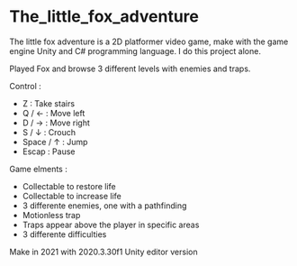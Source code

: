 # The_little_fox_adventure
The little fox adventure is a 2D platformer video game, make with the game engine Unity and C# programming language. I do this project alone.

Played Fox and browse 3 different levels with enemies and traps.

Control :

- Z : Take stairs
- Q / ← : Move left
- D / → : Move right
- S / ↓ : Crouch
- Space / ↑ : Jump
- Escap : Pause

Game elments :

- Collectable to restore life
- Collectable to increase life
- 3 differente enemies, one with a pathfinding
- Motionless trap
- Traps appear above the player in specific areas
- 3 differente difficulties

Make in 2021 with 2020.3.30f1 Unity editor version
